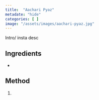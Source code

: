 ```yaml
---
title:  "Aachari Pyaz"
metadate: "hide"
categories: [ ]
image: "/assets/images/aachari-pyaz.jpg"
---
```


Intro/ insta desc 

## Ingredients

- 

## Method

1. 

